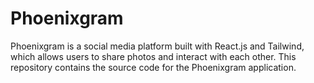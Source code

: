 # Phoenixgram

Phoenixgram is a social media platform built with React.js and Tailwind, which allows users to share photos and interact with each other. This repository contains the source code for the Phoenixgram application.
